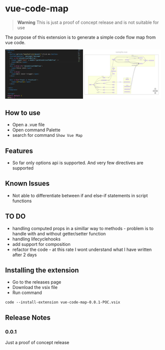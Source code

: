 # vue-code-map 

> **Warning**
> This is just a proof of concept release and is not suitable for use

The purpose of this extension is to generate a simple code flow map from vue code.

![Convert code to chart](docs/flowdiagram.png)

## How to use
* Open a .vue file  
* Open command Palette  
* search for command `Show Vue Map`  

## Features

* So far only options api is supported. And very few directives are supported


## Known Issues

* Not able to differentiate between if and else-if statements in script functions

## TO DO
* handling computed props in a simillar way to methods - problem is to handle with and without getter/setter function
* handling lifecyclehooks
* add support for composition
* refactor the code - at this rate I wont understand what I have written after 2 days

## Installing the extension
* Go to the releases page  
* Download the vsix file  
* Run command  
```
code --install-extension vue-code-map-0.0.1-POC.vsix
```

## Release Notes

### 0.0.1
Just a proof of concept release
